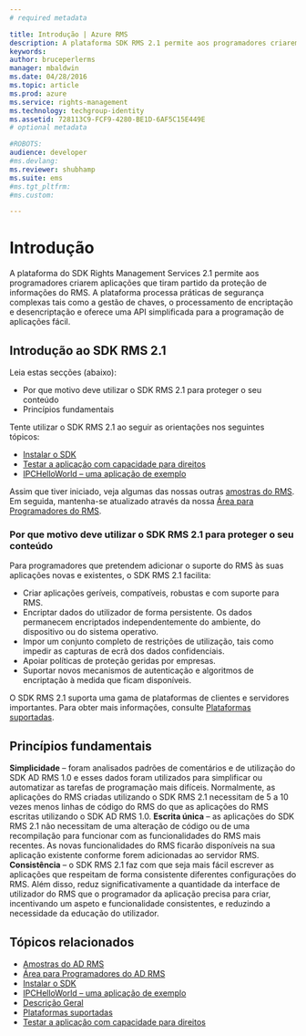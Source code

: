 ```yaml
---
# required metadata

title: Introdução | Azure RMS
description: A plataforma SDK RMS 2.1 permite aos programadores criarem aplicações que tiram partido da proteção de informações do RMS.
keywords:
author: bruceperlerms
manager: mbaldwin
ms.date: 04/28/2016
ms.topic: article
ms.prod: azure
ms.service: rights-management
ms.technology: techgroup-identity
ms.assetid: 728113C9-FCF9-4280-BE1D-6AF5C15E449E
# optional metadata

#ROBOTS:
audience: developer
#ms.devlang:
ms.reviewer: shubhamp
ms.suite: ems
#ms.tgt_pltfrm:
#ms.custom:

---
```


# Introdução

A plataforma do SDK Rights Management Services 2.1 permite aos programadores criarem aplicações que tiram partido da proteção de informações do RMS. A plataforma processa práticas de segurança complexas tais como a gestão de chaves, o processamento de encriptação e desencriptação e oferece uma API simplificada para a programação de aplicações fácil.

## Introdução ao SDK RMS 2.1

Leia estas secções (abaixo):

-   Por que motivo deve utilizar o SDK RMS 2.1 para proteger o seu conteúdo
-   Princípios fundamentais

Tente utilizar o SDK RMS 2.1 ao seguir as orientações nos seguintes tópicos:

-   [Instalar o SDK](create-your-first-rights-aware-application.md)
-   [Testar a aplicação com capacidade para direitos](running-your-first-application.md)
-   [IPCHelloWorld – uma aplicação de exemplo](how-to-build-your-first-application.md)

Assim que tiver iniciado, veja algumas das nossas outras [amostras do RMS](samples.md). Em seguida, mantenha-se atualizado através da nossa [Área para Programadores do RMS](http://blogs.msdn.com/b/rms/).

### Por que motivo deve utilizar o SDK RMS 2.1 para proteger o seu conteúdo

Para programadores que pretendem adicionar o suporte do RMS às suas aplicações novas e existentes, o SDK RMS 2.1 facilita:

-   Criar aplicações geríveis, compatíveis, robustas e com suporte para RMS.
-   Encriptar dados do utilizador de forma persistente. Os dados permanecem encriptados independentemente do ambiente, do dispositivo ou do sistema operativo.
-   Impor um conjunto completo de restrições de utilização, tais como impedir as capturas de ecrã dos dados confidenciais.
-   Apoiar políticas de proteção geridas por empresas.
-   Suportar novos mecanismos de autenticação e algoritmos de encriptação à medida que ficam disponíveis.

O SDK RMS 2.1 suporta uma gama de plataformas de clientes e servidores importantes. Para obter mais informações, consulte [Plataformas suportadas](supported-platforms.md).

## Princípios fundamentais

**Simplicidade** – foram analisados padrões de comentários e de utilização do SDK AD RMS 1.0 e esses dados foram utilizados para simplificar ou automatizar as tarefas de programação mais difíceis. Normalmente, as aplicações do RMS criadas utilizando o SDK RMS 2.1 necessitam de 5 a 10 vezes menos linhas de código do RMS do que as aplicações do RMS escritas utilizando o SDK AD RMS 1.0.
**Escrita única** – as aplicações do SDK RMS 2.1 não necessitam de uma alteração de código ou de uma recompilação para funcionar com as funcionalidades do RMS mais recentes. As novas funcionalidades do RMS ficarão disponíveis na sua aplicação existente conforme forem adicionadas ao servidor RMS.
**Consistência** – o SDK RMS 2.1 faz com que seja mais fácil escrever as aplicações que respeitam de forma consistente diferentes configurações do RMS. Além disso, reduz significativamente a quantidade da interface de utilizador do RMS que o programador da aplicação precisa para criar, incentivando um aspeto e funcionalidade consistentes, e reduzindo a necessidade da educação do utilizador.

## Tópicos relacionados

* [Amostras do AD RMS](samples.md)
* [Área para Programadores do AD RMS](http://blogs.msdn.com/b/rms/)
* [Instalar o SDK](create-your-first-rights-aware-application.md)
* [IPCHelloWorld – uma aplicação de exemplo](how-to-build-your-first-application.md)
* [Descrição Geral](ad-rms-overview.md)
* [Plataformas suportadas](supported-platforms.md)
* [Testar a aplicação com capacidade para direitos](running-your-first-application.md)
 

 





<!--HONumber=Apr16_HO4-->


